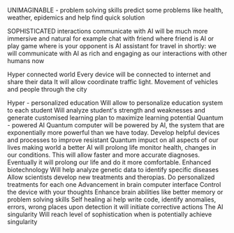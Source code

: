 UNIMAGINABLE - problem solving skills
    predict some problems like health, weather, epidemics and help find 
    quick solution 

SOPHISTICATED interactions
    communicate with AI will be much more immersive and natural 
    for example chat with friend where friend is AI
    or play game where is your opponent is AI
    assistant for travel
    in shortly: we will communicate with AI as rich and engaging 
    as our interactions with other humans now

Hyper connected world
    Every device will be connected to internet and share their data
    It will allow coordinate traffic light.
    Movement of vehicles and people through the city

Hyper - personalized education
    Will allow to personalize education system to each student
    Will analyze student's strength and weaknesses and generate 
    customised learning plan to maximize learning potential
Quantum - powered AI
    Quantum computer will be powered by AI, the system that 
    are exponentially more powerful than we have today.
    Develop helpful devices and processes to improve resistant
    Quantum impuct on all aspects of our lives making world a better
AI will prolong life
    monitor health, changes in our conditions. 
    This will allow faster and more accurate diagnoses.
    Eventually it will prolong our life and do it more comfortable.
Enhanced biotechnology
    Will help analyze genetic data to identify specific diseases
    Allow scientists develop new treatments and theropias.
    Do personalized treatments for each one
Advancement in brain computer interface
    Control the device with your thoughts
    Enhance brain abilities like better memory or problem solving skills
Self healing ai
    help write code, identify anomalies, errors, wrong places
    upon detection it will initiate corrective actions
The AI singularity
Will reach level of sophistication when is potentially achieve singularity
